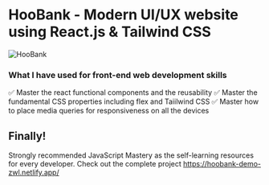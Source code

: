 # HooBank - Modern UI/UX website using React.js & Tailwind CSS

![HooBank](https://i.ibb.co/BK1Hn0x/Screenshot-2022-08-08-at-4-05-48-PM.png)


### What I have used for front-end web development skills
✅  Master the react functional components and the reusability
✅  Master the fundamental CSS properties including flex and Taiilwind CSS
✅  Master how to place media queries for responsiveness on all the devices


## Finally!
Strongly recommended JavaScript Mastery as the self-learning resources for every developer.
Check out the complete project https://hoobank-demo-zwl.netlify.app/
